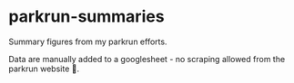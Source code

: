# parkrun-summaries
Summary figures from my parkrun efforts.

Data are manually added to a googlesheet - no scraping allowed from the parkrun website 🫵.

